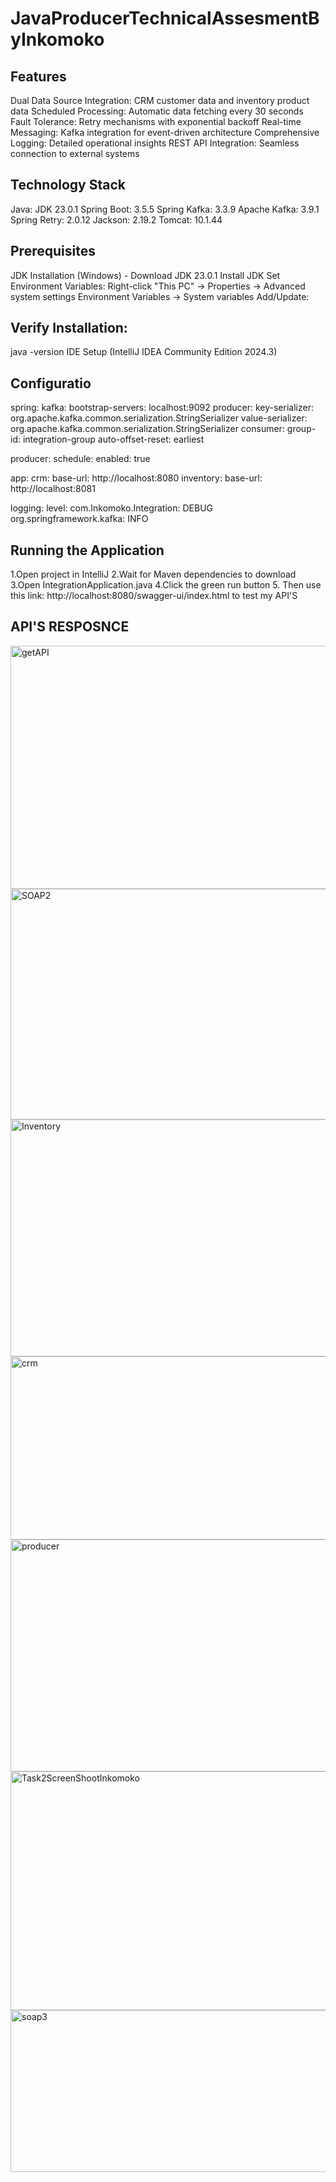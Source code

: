# JavaProducerTechnicalAssesmentByInkomoko
Features
----------
Dual Data Source Integration: CRM customer data and inventory product data
Scheduled Processing: Automatic data fetching every 30 seconds
Fault Tolerance: Retry mechanisms with exponential backoff
Real-time Messaging: Kafka integration for event-driven architecture
Comprehensive Logging: Detailed operational insights
REST API Integration: Seamless connection to external systems

 Technology Stack
 ----------------
 Java: JDK 23.0.1
Spring Boot: 3.5.5
Spring Kafka: 3.3.9
Apache Kafka: 3.9.1
Spring Retry: 2.0.12
Jackson: 2.19.2
Tomcat: 10.1.44

Prerequisites
-------------
JDK Installation (Windows) - Download JDK 23.0.1
Install JDK
Set Environment Variables:
   Right-click "This PC" → Properties → Advanced system settings
   Environment Variables → System variables
   Add/Update:
   
  Verify Installation:
  -------------------
  java -version
  IDE Setup (IntelliJ IDEA Community Edition 2024.3)
  
 Configuratio
 -------------
 spring:
  kafka:
    bootstrap-servers: localhost:9092
    producer:
      key-serializer: org.apache.kafka.common.serialization.StringSerializer
      value-serializer: org.apache.kafka.common.serialization.StringSerializer
    consumer:
      group-id: integration-group
      auto-offset-reset: earliest

producer:
  schedule:
    enabled: true

app:
  crm:
    base-url: http://localhost:8080
  inventory:
    base-url: http://localhost:8081

logging:
  level:
    com.Inkomoko.Integration: DEBUG
    org.springframework.kafka: INFO
    
   Running the Application
   -----------------------
1.Open project in IntelliJ
2.Wait for Maven dependencies to download
3.Open IntegrationApplication.java
4.Click the green run button 
5. Then use this link: http://localhost:8080/swagger-ui/index.html  to test my API'S

API'S RESPOSNCE
---------------

<img width="925" height="389" alt="getAPI" src="https://github.com/user-attachments/assets/3ef90b1c-c19c-48f0-998e-e1a589d37fbf" />
<img width="916" height="369" alt="SOAP2" src="https://github.com/user-attachments/assets/8b1f0ca7-155d-4aaf-8297-79ee12943bd7" />
<img width="923" height="379" alt="Inventory" src="https://github.com/user-attachments/assets/2a16139f-4f8b-4301-b6ea-221dd819cba7" />
<img width="925" height="293" alt="crm" src="https://github.com/user-attachments/assets/deb2431a-cff9-4de7-ad3f-0d7abede01cd" />
<img width="929" height="371" alt="producer" src="https://github.com/user-attachments/assets/36da167e-cc6d-4458-8916-4b148626fe41" />
<img width="904" height="382" alt="Task2ScreenShootInkomoko" src="https://github.com/user-attachments/assets/35b612c2-1d22-4c32-9343-fbc25d7388be" />
<img width="956" height="259" alt="soap3" src="https://github.com/user-attachments/assets/b605daff-5215-42aa-963b-d9182d47e7d2" />

 
